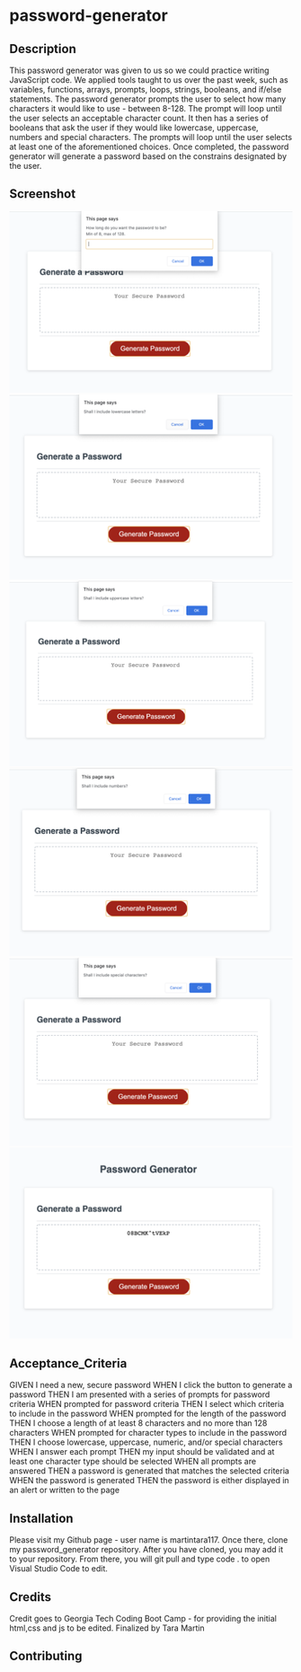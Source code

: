 # password-generator

## Description

This password generator was given to us so we could practice writing JavaScript code. We applied tools taught to us over the past week, such as variables, functions, arrays, prompts, loops, strings, booleans, and if/else statements. The password generator prompts the user to select how many characters it would like to use - between 8-128. The prompt will loop until the user selects an acceptable character count. It then has a series of booleans that ask the user if they would like lowercase, uppercase, numbers and special characters. The prompts will loop until the user selects at least one of the aforementioned choices. Once completed, the password generator will generate a password based on the constrains designated by the user.

## Screenshot

![password-generator](assets/images/pwgenerator1.png)
![password-generator](assets/images/pwgenerator2.png)
![password-generator](assets/images/pwgenerator3.png)
![password-generator](assets/images/pwgenerator4.png)
![password-generator](assets/images/pwgenerator5.png)
![password-generator](assets/images/pwgenerator6.png)

## Acceptance_Criteria

GIVEN I need a new, secure password
WHEN I click the button to generate a password
THEN I am presented with a series of prompts for password criteria
WHEN prompted for password criteria
THEN I select which criteria to include in the password
WHEN prompted for the length of the password
THEN I choose a length of at least 8 characters and no more than 128 characters
WHEN prompted for character types to include in the password
THEN I choose lowercase, uppercase, numeric, and/or special characters
WHEN I answer each prompt
THEN my input should be validated and at least one character type should be selected
WHEN all prompts are answered
THEN a password is generated that matches the selected criteria
WHEN the password is generated
THEN the password is either displayed in an alert or written to the page

## Installation

Please visit my Github page - user name is martintara117. Once there, clone my password_generator repository. After you have cloned, you may add it to your repository. From there, you will git pull and type code . to open Visual Studio Code to edit.

## Credits

Credit goes to Georgia Tech Coding Boot Camp - for providing the initial html,css and js to be edited.
Finalized by Tara Martin

## Contributing
